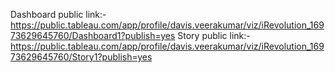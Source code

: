 Dashboard public link:-
https://public.tableau.com/app/profile/davis.veerakumar/viz/iRevolution_16973629645760/Dashboard1?publish=yes
Story public link:-
https://public.tableau.com/app/profile/davis.veerakumar/viz/iRevolution_16973629645760/Story1?publish=yes























